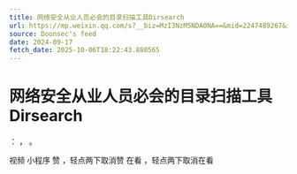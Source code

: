 ```yaml
---
title: 网络安全从业人员必会的目录扫描工具Dirsearch
url: https://mp.weixin.qq.com/s?__biz=MzI3NzM5NDA0NA==&mid=2247489267&idx=1&sn=a805d373a72614c464f10f3d94e7fd59
source: Doonsec's feed
date: 2024-09-17
fetch_date: 2025-10-06T18:22:43.880565
---
```


# 网络安全从业人员必会的目录扫描工具Dirsearch

：
，
。

视频
小程序
赞
，轻点两下取消赞
在看
，轻点两下取消在看